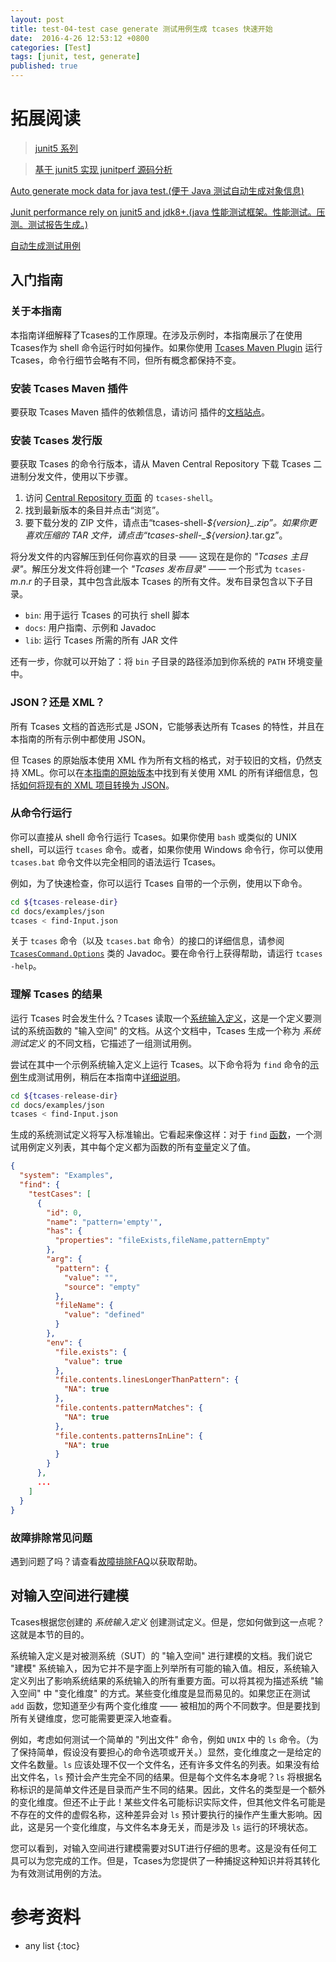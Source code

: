 ```yaml
---
layout: post
title: test-04-test case generate 测试用例生成 tcases 快速开始
date:  2016-4-26 12:53:12 +0800
categories: [Test]
tags: [junit, test, generate]
published: true
---
```


# 拓展阅读

> [junit5 系列](https://houbb.github.io/2018/06/24/junit5-01-hello)

> [基于 junit5 实现 junitperf 源码分析](https://houbb.github.io/2021/07/23/junit-performance-junit5)

[Auto generate mock data for java test.(便于 Java 测试自动生成对象信息)](https://github.com/houbb/data-factory)

[Junit performance rely on junit5 and jdk8+.(java 性能测试框架。性能测试。压测。测试报告生成。)](https://github.com/houbb/junitperf)

[自动生成测试用例](https://github.com/houbb/evosuite-learn)

## 入门指南 ##

### 关于本指南 ###

本指南详细解释了Tcases的工作原理。在涉及示例时，本指南展示了在使用Tcases作为 shell 命令运行时如何操作。如果你使用 [Tcases Maven
Plugin](http://www.cornutum.org/tcases/docs/tcases-maven-plugin/index.html) 运行 Tcases，命令行细节会略有不同，但所有概念都保持不变。

### 安装 Tcases Maven 插件 ###

要获取 Tcases Maven 插件的依赖信息，请访问
插件的[文档站点](http://www.cornutum.org/tcases/docs/tcases-maven-plugin/dependency-info.html)。

### 安装 Tcases 发行版 ###

要获取 Tcases 的命令行版本，请从 Maven Central Repository 下载 Tcases 二进制分发文件，使用以下步骤。

  1. 访问 [Central Repository 页面](https://central.sonatype.com/artifact/org.cornutum.tcases/tcases-shell/4.0.1/versions) 的 `tcases-shell`。
  1. 找到最新版本的条目并点击“浏览”。
  1. 要下载分发的 ZIP 文件，请点击“tcases-shell-_${version}_.zip”。如果你更喜欢压缩的 TAR 文件，请点击“tcases-shell-_${version}_.tar.gz”。

将分发文件的内容解压到任何你喜欢的目录 —— 这现在是你的 _"Tcases 主目录"_。解压分发文件将创建一个 _"Tcases 发布目录"_ —— 一个形式为 `tcases-`_m_._n_._r_ 的子目录，其中包含此版本 Tcases 的所有文件。发布目录包含以下子目录。

  * `bin`: 用于运行 Tcases 的可执行 shell 脚本
  * `docs`: 用户指南、示例和 Javadoc 
  * `lib`: 运行 Tcases 所需的所有 JAR 文件

还有一步，你就可以开始了：将 `bin` 子目录的路径添加到你系统的 `PATH` 环境变量中。

### JSON？还是 XML？ ###

所有 Tcases 文档的首选形式是 JSON，它能够表达所有 Tcases 的特性，并且在本指南的所有示例中都使用 JSON。

但 Tcases 的原始版本使用 XML 作为所有文档的格式，对于较旧的文档，仍然支持 XML。你可以在[本指南的原始版本](http://www.cornutum.org/tcases/docs/Tcases-Guide.htm)中找到有关使用 XML 的所有详细信息，包括[如何将现有的 XML 项目转换为 JSON](http://www.cornutum.org/tcases/docs/Tcases-Guide.htm#json)。

### 从命令行运行 ###

你可以直接从 shell 命令行运行 Tcases。如果你使用 `bash` 或类似的 UNIX shell，可以运行 `tcases` 命令。或者，如果你使用 Windows 命令行，你可以使用 `tcases.bat` 命令文件以完全相同的语法运行 Tcases。

例如，为了快速检查，你可以运行 Tcases 自带的一个示例，使用以下命令。

```bash
cd ${tcases-release-dir}
cd docs/examples/json 
tcases < find-Input.json 
```

关于 `tcases` 命令（以及 `tcases.bat` 命令）的接口的详细信息，请参阅
[`TcasesCommand.Options`](http://www.cornutum.org/tcases/docs/api/org/cornutum/tcases/TcasesCommand.Options.html) 类的 Javadoc。要在命令行上获得帮助，请运行 `tcases -help`。

### 理解 Tcases 的结果 ###

运行 Tcases 时会发生什么？Tcases 读取一个[系统输入定义](#defining-system-functions)，这是一个定义要测试的系统函数的 "输入空间" 的文档。从这个文档中，Tcases 生成一个称为 _系统测试定义_ 的不同文档，它描述了一组测试用例。

尝试在其中一个示例系统输入定义上运行 Tcases。以下命令将为 `find` 命令的[示例](#an-example-the-find-command)生成测试用例，稍后在本指南中[详细说明](#modeling-the-input-space)。

```bash
cd ${tcases-release-dir}
cd docs/examples/json 
tcases < find-Input.json 
```

生成的系统测试定义将写入标准输出。它看起来像这样：对于 `find` [函数](#defining-system-functions)，一个测试用例定义列表，其中每个定义都为函数的所有[变量](#defining-input-variables)定义了值。

```json
{
  "system": "Examples",
  "find": {
    "testCases": [
      {
        "id": 0,
        "name": "pattern='empty'",
        "has": {
          "properties": "fileExists,fileName,patternEmpty"
        },
        "arg": {
          "pattern": {
            "value": "",
            "source": "empty"
          },
          "fileName": {
            "value": "defined"
          }
        },
        "env": {
          "file.exists": {
            "value": true
          },
          "file.contents.linesLongerThanPattern": {
            "NA": true
          },
          "file.contents.patternMatches": {
            "NA": true
          },
          "file.contents.patternsInLine": {
            "NA": true
          }
        }
      },
      ...
    ]
  }
}
```

### 故障排除常见问题 ###

遇到问题了吗？请查看[故障排除FAQ](./Troubleshooting-FAQs.md#troubleshooting-faqs)以获取帮助。

## 对输入空间进行建模 ##

Tcases根据您创建的 _系统输入定义_ 创建测试定义。但是，您如何做到这一点呢？这就是本节的目的。

系统输入定义是对被测系统（SUT）的 "输入空间" 进行建模的文档。我们说它 "建模" 系统输入，因为它并不是字面上列举所有可能的输入值。相反，系统输入定义列出了影响系统结果的系统输入的所有重要方面。可以将其视为描述系统 "输入空间" 中 "变化维度" 的方式。某些变化维度是显而易见的。如果您正在测试 `add` 函数，您知道至少有两个变化维度 —— 被相加的两个不同数字。但是要找到所有关键维度，您可能需要更深入地查看。

例如，考虑如何测试一个简单的 "列出文件" 命令，例如 `UNIX` 中的 `ls` 命令。（为了保持简单，假设没有要担心的命令选项或开关。）显然，变化维度之一是给定的文件名数量。`ls` 应该处理不仅一个文件名，还有许多文件名的列表。如果没有给出文件名，`ls` 预计会产生完全不同的结果。但是每个文件名本身呢？`ls` 将根据名称标识的是简单文件还是目录而产生不同的结果。因此，文件名的类型是一个额外的变化维度。但还不止于此！某些文件名可能标识实际文件，但其他文件名可能是不存在的文件的虚假名称，这种差异会对 `ls` 预计要执行的操作产生重大影响。因此，这是另一个变化维度，与文件名本身无关，而是涉及 `ls` 运行的环境状态。

您可以看到，对输入空间进行建模需要对SUT进行仔细的思考。这是没有任何工具可以为您完成的工作。但是，Tcases为您提供了一种捕捉这种知识并将其转化为有效测试用例的方法。


# 参考资料

* any list
{:toc}